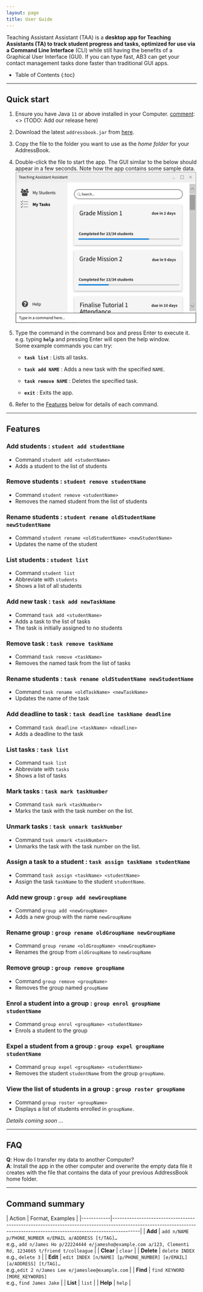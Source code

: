 ```yaml
---
layout: page
title: User Guide
---
```


Teaching Assistant Assistant (TAA) is a **desktop app for Teaching Assistants (TA) to track student progress and tasks,
optimized for use via a Command Line Interface** (CLI) while still having the
benefits of a Graphical User Interface (GUI). If you can type fast, AB3 can get your contact management tasks done
faster than traditional GUI apps.

* Table of Contents
{:toc}

--------------------------------------------------------------------------------------------------------------------

## Quick start

1. Ensure you have Java `11` or above installed in your Computer.
[comment]: <> (TODO: Add our release here)
1. Download the latest `addressbook.jar` from [here](https://github.com/se-edu/addressbook-level3/releases).

1. Copy the file to the folder you want to use as the _home folder_ for your AddressBook.

1. Double-click the file to start the app. The GUI similar to the below should appear in a few seconds. Note how the app contains some sample data.<br>
   ![Ui](images/Ui.png)

1. Type the command in the command box and press Enter to execute it. e.g. typing **`help`** and pressing Enter will open the help window.<br>
   Some example commands you can try:

   * **`task list`** : Lists all tasks.

   * **`task add NAME`** : Adds a new task with the specified `NAME`.

   * **`task remove NAME`** : Deletes the specified task.

   * **`exit`** : Exits the app.

1. Refer to the [Features](#features) below for details of each command.

--------------------------------------------------------------------------------------------------------------------

## Features

### Add students : `student add studentName`
* Command `student add <studentName>`
* Adds a student to the list of students

### Remove students : `student remove studentName`
* Command `student remove <studentName>`
* Removes the named student from the list of students

### Rename students : `student rename oldStudentName newStudentName`
* Command `student rename <oldStudentName> <newStudentName>`
* Updates the name of the student

### List students : `student list`
* Command `student list`
* Abbreviate with `students`
* Shows a list of all students

### Add new task : `task add newTaskName`
* Command `task add <studentName>`
* Adds a task to the list of tasks
* The task is initially assigned to no students

### Remove task : `task remove taskName`
* Command `task remove <taskName>`
* Removes the named task from the list of tasks

### Rename students : `task rename oldStudentName newStudentName`
* Command `task rename <oldTaskName> <newTaskName>`
* Updates the name of the task

### Add deadline to task : `task deadline taskName deadline`
* Command `task deadline <taskName> <deadline>`
* Adds a deadline to the task

### List tasks : `task list`
* Command `task list`
* Abbreviate with `tasks`
* Shows a list of tasks

### Mark tasks : `task mark taskNumber`
* Command `task mark <taskNumber>`
* Marks the task with the task number on the list.

### Unmark tasks : `task unmark taskNumber`
* Command `task unmark <taskNumber>`
* Unmarks the task with the task number on the list.

### Assign a task to a student : `task assign taskName studentName`
* Command `task assign <taskName> <studentName>`
* Assign the task `taskName` to the student `studentName`.


### Add new group : `group add newGroupName`
* Command `group add <newGroupName>`
* Adds a new group with the name `newGroupName`

### Rename group : `group rename oldGroupName newGroupName`
* Command `group rename <oldGroupName> <newGroupName>`
* Renames the group from `oldGroupName` to `newGroupName`

### Remove group : `group remove groupName`
* Command `group remove <groupName>`
* Removes the group named `groupName`

### Enrol a student into a group : `group enrol groupName studentName`
* Command `group enrol <groupName> <studentName>`
* Enrols a student to the group

### Expel a student from a group : `group expel groupName studentName`
* Command `group expel <groupName> <studentName>`
* Removes the student `studentName` from the group `groupName`.

### View the list of students in a group : `group roster groupName`
* Command `group roster <groupName>`
* Displays a list of students enrolled in `groupName`.


_Details coming soon ..._

--------------------------------------------------------------------------------------------------------------------

## FAQ

**Q**: How do I transfer my data to another Computer?<br>
**A**: Install the app in the other computer and overwrite the empty data file it creates with the file that contains the data of your previous AddressBook home folder.

--------------------------------------------------------------------------------------------------------------------

## Command summary

[comment]: <> (TODO: Update this)
| Action     | Format, Examples                                                                                                                                                      |
|------------|-----------------------------------------------------------------------------------------------------------------------------------------------------------------------|
| **Add**    | `add n/NAME p/PHONE_NUMBER e/EMAIL a/ADDRESS [t/TAG]…​` <br> e.g., `add n/James Ho p/22224444 e/jamesho@example.com a/123, Clementi Rd, 1234665 t/friend t/colleague` |
| **Clear**  | `clear`                                                                                                                                                               |
| **Delete** | `delete INDEX`<br> e.g., `delete 3`                                                                                                                                   |
| **Edit**   | `edit INDEX [n/NAME] [p/PHONE_NUMBER] [e/EMAIL] [a/ADDRESS] [t/TAG]…​`<br> e.g.,`edit 2 n/James Lee e/jameslee@example.com`                                           |
| **Find**   | `find KEYWORD [MORE_KEYWORDS]`<br> e.g., `find James Jake`                                                                                                            |
| **List**   | `list`                                                                                                                                                                |
| **Help**   | `help`                                                                                                                                                                |
